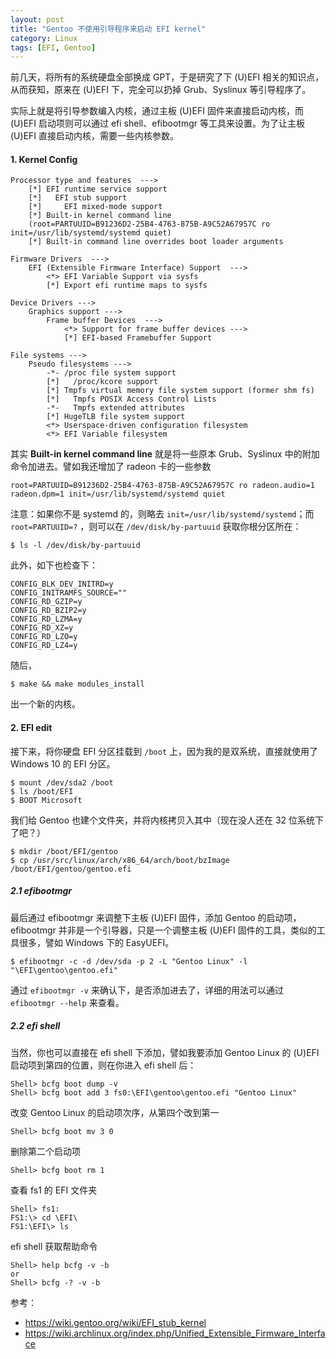 ```yaml
---
layout: post
title: "Gentoo 不使用引导程序来启动 EFI kernel"
category: Linux
tags: [EFI, Gentoo]
---
```


前几天，将所有的系统硬盘全部换成 GPT，于是研究了下 (U)EFI 相关的知识点，从而获知，原来在 (U)EFI 下，完全可以扔掉 Grub、Syslinux 等引导程序了。

实际上就是将引导参数编入内核，通过主板 (U)EFI 固件来直接启动内核，而 (U)EFI 启动项则可以通过 efi shell、efibootmgr 等工具来设置。为了让主板 (U)EFI 直接启动内核，需要一些内核参数。

#### 1. Kernel Config

```
Processor type and features  --->
    [*] EFI runtime service support
    [*]   EFI stub support
    [*]     EFI mixed-mode support
    [*] Built-in kernel command line
    (root=PARTUUID=B91236D2-25B4-4763-875B-A9C52A67957C ro init=/usr/lib/systemd/systemd quiet)
    [*] Built-in command line overrides boot loader arguments
```

<!-- more -->
```
Firmware Drivers  --->
    EFI (Extensible Firmware Interface) Support  --->
        <*> EFI Variable Support via sysfs
        [*] Export efi runtime maps to sysfs
```

```
Device Drivers --->
    Graphics support --->
        Frame buffer Devices  --->
            <*> Support for frame buffer devices --->
            [*] EFI-based Framebuffer Support
```

```
File systems --->
    Pseudo filesystems --->
        -*- /proc file system support
        [*]   /proc/kcore support
        [*] Tmpfs virtual memory file system support (former shm fs)
        [*]   Tmpfs POSIX Access Control Lists
        -*-   Tmpfs extended attributes
        [*] HugeTLB file system support
        <*> Userspace-driven configuration filesystem
        <*> EFI Variable filesystem
```

其实 **Built-in kernel command line** 就是将一些原本 Grub、Syslinux 中的附加命令加进去。譬如我还增加了 radeon 卡的一些参数

```
root=PARTUUID=B91236D2-25B4-4763-875B-A9C52A67957C ro radeon.audio=1 radeon.dpm=1 init=/usr/lib/systemd/systemd quiet
```

注意：如果你不是 systemd 的，则略去 `init=/usr/lib/systemd/systemd`；而 `root=PARTUUID=?` ，则可以在 `/dev/disk/by-partuuid` 获取你根分区所在：

```
$ ls -l /dev/disk/by-partuuid
```

此外，如下也检查下：

```
CONFIG_BLK_DEV_INITRD=y
CONFIG_INITRAMFS_SOURCE=""
CONFIG_RD_GZIP=y
CONFIG_RD_BZIP2=y
CONFIG_RD_LZMA=y
CONFIG_RD_XZ=y
CONFIG_RD_LZO=y
CONFIG_RD_LZ4=y
```

随后，

```
$ make && make modules_install
```

出一个新的内核。

#### 2. EFI edit

接下来，将你硬盘 EFI 分区挂载到 `/boot` 上，因为我的是双系统，直接就使用了 Windows 10 的 EFI 分区。

```
$ mount /dev/sda2 /boot
$ ls /boot/EFI
$ BOOT Microsoft
```

我们给 Gentoo 也建个文件夹，并将内核拷贝入其中（现在没人还在 32 位系统下了吧？）

```
$ mkdir /boot/EFI/gentoo
$ cp /usr/src/linux/arch/x86_64/arch/boot/bzImage /boot/EFI/gentoo/gentoo.efi
```

##### 2.1 efibootmgr

最后通过 efibootmgr 来调整下主板 (U)EFI 固件，添加 Gentoo 的启动项，efibootmgr 并非是一个引导器，只是一个调整主板 (U)EFI 固件的工具，类似的工具很多，譬如 Windows 下的 EasyUEFI。

```
$ efibootmgr -c -d /dev/sda -p 2 -L "Gentoo Linux" -l "\EFI\gentoo\gentoo.efi"
```

通过 `efibootmgr -v` 来确认下，是否添加进去了，详细的用法可以通过 `efibootmgr --help` 来查看。

##### 2.2 efi shell

当然，你也可以直接在 efi shell 下添加，譬如我要添加 Gentoo Linux 的 (U)EFI 启动项到第四的位置，则在你进入 efi shell 后：

```
Shell> bcfg boot dump -v
Shell> bcfg boot add 3 fs0:\EFI\gentoo\gentoo.efi "Gentoo Linux"
```

改变 Gentoo Linux 的启动项次序，从第四个改到第一

```
Shell> bcfg boot mv 3 0
```

删除第二个启动项

```
Shell> bcfg boot rm 1
```

查看 fs1 的 EFI 文件夹

```
Shell> fs1:
FS1:\> cd \EFI\
FS1:\EFI\> ls
```

efi shell 获取帮助命令

```
Shell> help bcfg -v -b
or
Shell> bcfg -? -v -b
```

参考：

- <https://wiki.gentoo.org/wiki/EFI_stub_kernel>
- <https://wiki.archlinux.org/index.php/Unified_Extensible_Firmware_Interface>